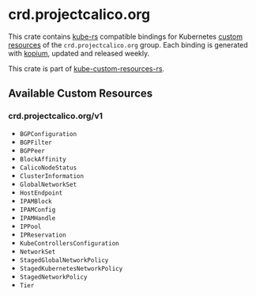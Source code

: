 <!--
SPDX-FileCopyrightText: The kube-custom-resources-rs Authors
SPDX-License-Identifier: 0BSD
 -->

# crd.projectcalico.org

This crate contains [kube-rs](https://kube.rs/) compatible bindings for Kubernetes [custom resources](https://kubernetes.io/docs/tasks/extend-kubernetes/custom-resources/custom-resource-definitions/) of the `crd.projectcalico.org` group. Each binding is generated with [kopium](https://github.com/kube-rs/kopium), updated and released weekly.

This crate is part of [kube-custom-resources-rs](https://github.com/metio/kube-custom-resources-rs).

## Available Custom Resources

### crd.projectcalico.org/v1
- `BGPConfiguration`
- `BGPFilter`
- `BGPPeer`
- `BlockAffinity`
- `CalicoNodeStatus`
- `ClusterInformation`
- `GlobalNetworkSet`
- `HostEndpoint`
- `IPAMBlock`
- `IPAMConfig`
- `IPAMHandle`
- `IPPool`
- `IPReservation`
- `KubeControllersConfiguration`
- `NetworkSet`
- `StagedGlobalNetworkPolicy`
- `StagedKubernetesNetworkPolicy`
- `StagedNetworkPolicy`
- `Tier`
